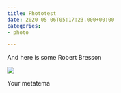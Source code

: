 ```yaml
---
title: Phototest
date: 2020-05-06T05:17:23.000+00:00
categories:
- photo

---
```

And here is some Robert Bresson

![](/uploads/bresson_farar.jpg)

Your metatema